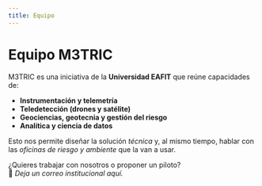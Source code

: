 ```yaml
---
title: Equipo
---
```


# Equipo M3TRIC

M3TRIC es una iniciativa de la **Universidad EAFIT** que reúne capacidades de:

- **Instrumentación y telemetría**
- **Teledetección (drones y satélite)**
- **Geociencias, geotecnia y gestión del riesgo**
- **Analítica y ciencia de datos**

Esto nos permite diseñar la solución *técnica* y, al mismo tiempo, hablar con las *oficinas de riesgo y ambiente* que la van a usar.

¿Quieres trabajar con nosotros o proponer un piloto?  
📨 *Deja un correo institucional aquí.*
